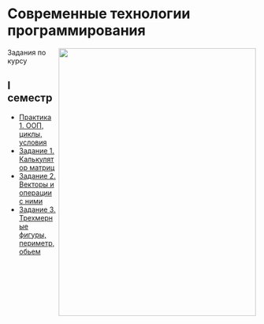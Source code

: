 # Современные технологии программирования

<img src="https://github.com/Cat-in-box/Financial-University/blob/png/git%20java.png" align="right" width=400 height=542/>

Задания по курсу

## I семестр
* [Практика 1. ООП, циклы, условия](https://github.com/Cat-in-box/Financial-University/tree/master/2%20%D0%BA%D1%83%D1%80%D1%81/%D0%A1%D0%BE%D0%B2%D1%80%D0%B5%D0%BC%D0%B5%D0%BD%D0%BD%D1%8B%D0%B5%20%D1%82%D0%B5%D1%85%D0%BD%D0%BE%D0%BB%D0%BE%D0%B3%D0%B8%D0%B8%20%D0%BF%D1%80%D0%BE%D0%B3%D1%80%D0%B0%D0%BC%D0%BC%D0%B8%D1%80%D0%BE%D0%B2%D0%B0%D0%BD%D0%B8%D1%8F%20(Java)/Pract%201)
 * [Задание 1. Калькулятор матриц](https://github.com/Cat-in-box/Financial-University/tree/master/2%20%D0%BA%D1%83%D1%80%D1%81/%D0%A1%D0%BE%D0%B2%D1%80%D0%B5%D0%BC%D0%B5%D0%BD%D0%BD%D1%8B%D0%B5%20%D1%82%D0%B5%D1%85%D0%BD%D0%BE%D0%BB%D0%BE%D0%B3%D0%B8%D0%B8%20%D0%BF%D1%80%D0%BE%D0%B3%D1%80%D0%B0%D0%BC%D0%BC%D0%B8%D1%80%D0%BE%D0%B2%D0%B0%D0%BD%D0%B8%D1%8F%20(Java)/Pract%201/src/Task_1)
 * [Задание 2. Векторы и операции с ними](https://github.com/Cat-in-box/Financial-University/tree/master/2%20%D0%BA%D1%83%D1%80%D1%81/%D0%A1%D0%BE%D0%B2%D1%80%D0%B5%D0%BC%D0%B5%D0%BD%D0%BD%D1%8B%D0%B5%20%D1%82%D0%B5%D1%85%D0%BD%D0%BE%D0%BB%D0%BE%D0%B3%D0%B8%D0%B8%20%D0%BF%D1%80%D0%BE%D0%B3%D1%80%D0%B0%D0%BC%D0%BC%D0%B8%D1%80%D0%BE%D0%B2%D0%B0%D0%BD%D0%B8%D1%8F%20(Java)/Pract%201/src/Task_2)
 * [Задание 3. Трехмерные фигуры, периметр, обьем](https://github.com/Cat-in-box/Financial-University/tree/master/2%20%D0%BA%D1%83%D1%80%D1%81/%D0%A1%D0%BE%D0%B2%D1%80%D0%B5%D0%BC%D0%B5%D0%BD%D0%BD%D1%8B%D0%B5%20%D1%82%D0%B5%D1%85%D0%BD%D0%BE%D0%BB%D0%BE%D0%B3%D0%B8%D0%B8%20%D0%BF%D1%80%D0%BE%D0%B3%D1%80%D0%B0%D0%BC%D0%BC%D0%B8%D1%80%D0%BE%D0%B2%D0%B0%D0%BD%D0%B8%D1%8F%20(Java)/Pract%201/src/Task_3)